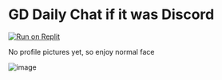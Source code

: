# GD Daily Chat if it was Discord

[![Run on Replit](https://replit.com/badge/github/replit/clui)](https://replit.com/github/ClaytonTDM/gd-daily-chat-discord)

No profile pictures yet, so enjoy normal face

![image](https://github.com/ClaytonTDM/gd-daily-chat-discord/assets/71360210/1d458e13-69ed-4141-8451-77b148732e0e)
